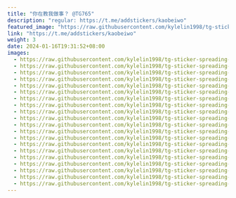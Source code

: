 ```yaml
---
title: "你在教我做事？ @TG765"
description: "regular: https://t.me/addstickers/kaobeiwo"
featured_image: "https://raw.githubusercontent.com/kylelin1998/tg-sticker-spreading-worldwide-images/main/img/f70859ec-8cf8-4914-ad51-1ed69d495ec1.jpg"
link: "https://t.me/addstickers/kaobeiwo"
weight: 3
date: 2024-01-16T19:31:52+08:00
images:
  - https://raw.githubusercontent.com/kylelin1998/tg-sticker-spreading-worldwide-images/main/img/f70859ec-8cf8-4914-ad51-1ed69d495ec1.jpg
  - https://raw.githubusercontent.com/kylelin1998/tg-sticker-spreading-worldwide-images/main/img/5d194b80-6f2c-4e85-b660-018da94be815.jpg
  - https://raw.githubusercontent.com/kylelin1998/tg-sticker-spreading-worldwide-images/main/img/2bcc41b6-e826-4a23-8e66-7b6176243035.jpg
  - https://raw.githubusercontent.com/kylelin1998/tg-sticker-spreading-worldwide-images/main/img/2a110a93-e2b9-4426-8a34-d153c5815cc6.jpg
  - https://raw.githubusercontent.com/kylelin1998/tg-sticker-spreading-worldwide-images/main/img/bd36d1eb-6898-4cb6-aafe-97bdad1b4122.jpg
  - https://raw.githubusercontent.com/kylelin1998/tg-sticker-spreading-worldwide-images/main/img/2d15ad64-9dd2-4721-bb6d-7e071dc7e0f2.jpg
  - https://raw.githubusercontent.com/kylelin1998/tg-sticker-spreading-worldwide-images/main/img/e4713eeb-7d3f-4563-959f-2f6021f4485e.jpg
  - https://raw.githubusercontent.com/kylelin1998/tg-sticker-spreading-worldwide-images/main/img/3f4186cf-5549-4080-8d23-581c39cc1a69.jpg
  - https://raw.githubusercontent.com/kylelin1998/tg-sticker-spreading-worldwide-images/main/img/fbfc51a9-cb8c-4dd1-9993-788bce7f0601.jpg
  - https://raw.githubusercontent.com/kylelin1998/tg-sticker-spreading-worldwide-images/main/img/7e332806-aeff-412b-b0fc-f0ed60af612e.jpg
  - https://raw.githubusercontent.com/kylelin1998/tg-sticker-spreading-worldwide-images/main/img/eadaeaca-4745-403e-9ad7-bddb9c5884c8.jpg
  - https://raw.githubusercontent.com/kylelin1998/tg-sticker-spreading-worldwide-images/main/img/7421b968-84a2-499e-a506-d91b6550dc58.jpg
  - https://raw.githubusercontent.com/kylelin1998/tg-sticker-spreading-worldwide-images/main/img/71257c72-d0b7-4e7a-887f-117c8a80070a.jpg
  - https://raw.githubusercontent.com/kylelin1998/tg-sticker-spreading-worldwide-images/main/img/5697ac5e-a0d4-4f39-809f-95e1330d56ca.jpg
  - https://raw.githubusercontent.com/kylelin1998/tg-sticker-spreading-worldwide-images/main/img/0f691a72-834e-4ff9-b91d-9ba1561aec07.jpg
  - https://raw.githubusercontent.com/kylelin1998/tg-sticker-spreading-worldwide-images/main/img/6b7496a5-59f8-45ab-a349-a316b392fbf2.jpg
  - https://raw.githubusercontent.com/kylelin1998/tg-sticker-spreading-worldwide-images/main/img/151ef4ad-9f2d-4318-bd6f-0ef8208ea8fb.jpg
  - https://raw.githubusercontent.com/kylelin1998/tg-sticker-spreading-worldwide-images/main/img/35196498-62df-4753-bc6e-7ace838b8a0b.jpg
  - https://raw.githubusercontent.com/kylelin1998/tg-sticker-spreading-worldwide-images/main/img/dd3843dd-7298-4327-991a-b59ae675d550.jpg
  - https://raw.githubusercontent.com/kylelin1998/tg-sticker-spreading-worldwide-images/main/img/84261ab2-947a-42c3-9c17-bd05edf5b73b.jpg
---
```

